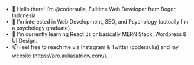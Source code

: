 - 👋 Hello there! I’m @coderaulia, Fulltime Web Developer from Bogor, Indonesia
- 👀 I’m interested in Web Development, SEO, and Psychology (actually I'm a psychology graduate). 
- 🌱 I’m currently learning React Js or basically MERN Stack, Wordpress & UI Design.
- 📫 Feel free to reach me via Instagram & Twitter (coderaulia) and my website (https://pro.auliasatriow.com/).

<!---
coderaulia/coderaulia is a ✨ special ✨ repository because its `README.md` (this file) appears on your GitHub profile.
You can click the Preview link to take a look at your changes.
--->
